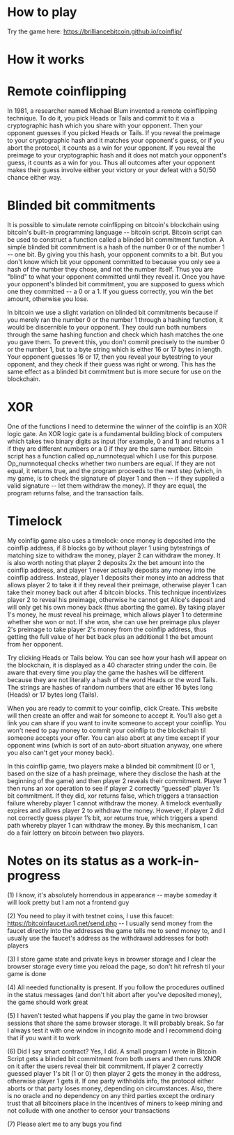 # How to play

Try the game here: https://brilliancebitcoin.github.io/coinflip/

# How it works

# Remote coinflipping

In 1981, a researcher named Michael Blum invented a remote coinflipping technique. To do it, you pick Heads or Tails and commit to it via a cryptographic hash which you share with your opponent. Then your opponent guesses if you picked Heads or Tails. If you reveal the preimage to your cryptographic hash and it matches your opponent's guess, or if you abort the protocol, it counts as a win for your opponent. If you reveal the preimage to your cryptographic hash and it does not match your opponent's guess, it counts as a win for you. Thus all outcomes after your opponent makes their guess involve either your victory or your defeat with a 50/50 chance either way.

# Blinded bit commitments

It is possible to simulate remote coinflipping on bitcoin's blockchain using bitcoin's built-in programming language -- bitcoin script. Bitcoin script can be used to construct a function called a blinded bit commitment function. A simple blinded bit commitment is a hash of the number 0 or of the number 1 -- one bit. By giving you this hash, your opponent commits to a bit. But you don't know which bit your opponent committed to because you only see a hash of the number they chose, and not the number itself. Thus you are "blind" to what your opponent committed until they reveal it. Once you have your opponent's blinded bit commitment, you are supposed to guess which one they committed -- a 0 or a 1. If you guess correctly, you win the bet amount, otherwise you lose.

In bitcoin we use a slight variation on blinded bit commitments because if you merely ran the number 0 or the number 1 through a hashing function, it would be discernible to your opponent. They could run both numbers through the same hashing function and check which hash matches the one you gave them. To prevent this, you don't commit precisely to the number 0 or the number 1, but to a byte string which is either 16 or 17 bytes in length. Your opponent guesses 16 or 17, then you reveal your bytestring to your opponent, and they check if their guess was right or wrong. This has the same effect as a blinded bit commitment but is more secure for use on the blockchain.

# XOR

One of the functions I need to determine the winner of the coinflip is an XOR logic gate. An XOR logic gate is a fundamental building block of computers which takes two binary digits as input (for example, 0 and 1) and returns a 1 if they are different numbers or a 0 if they are the same number. Bitcoin script has a function called op_numnotequal which I use for this purpose. Op_numnotequal checks whether two numbers are equal. If they are not equal, it returns true, and the program proceeds to the next step (which, in my game, is to check the signature of player 1 and then -- if they supplied a valid signature -- let them withdraw the money). If they are equal, the program returns false, and the transaction fails.

# Timelock

My coinflip game also uses a timelock: once money is deposited into the coinflip address, if 8 blocks go by without player 1 using bytestrings of matching size to withdraw the money, player 2 can withdraw the money. It is also worth noting that player 2 deposits 2x the bet amount into the coinflip address, and player 1 never actually deposits any money into the coinflip address. Instead, player 1 deposits their money into an address that allows player 2 to take it if they reveal their preimage, otherwise player 1 can take their money back out after 4 bitcoin blocks. This technique incentivizes player 2 to reveal his preimage, otherwise he cannot get Alice's deposit and will only get his own money back (thus aborting the game). By taking player 1's money, he must reveal his preimage, which allows player 1 to determine whether she won or not. If she won, she can use her preimage plus player 2's preimage to take player 2's money from the coinflip address, thus getting the full value of her bet back plus an additional 1 the bet amount from her opponent.

Try clicking Heads or Tails below. You can see how your hash will appear on the blockchain, it is displayed as a 40 character string under the coin. Be aware that every time you play the game the hashes will be different because they are not literally a hash of the word Heads or the word Tails. The strings are hashes of random numbers that are either 16 bytes long (Heads) or 17 bytes long (Tails).

When you are ready to commit to your coinflip, click Create. This website will then create an offer and wait for someone to accept it. You'll also get a link you can share if you want to invite someone to accept your coinflip. You won't need to pay money to commit your coinflip to the blockchain til someone accepts your offer. You can also abort at any time except if your opponent wins (which is sort of an auto-abort situation anyway, one where you also can't get your money back).

In this coinflip game, two players make a blinded bit commitment (0 or 1, based on the size of a hash preimage, where they disclose the hash at the beginning of the game) and then player 2 reveals their commitment. Player 1 then runs an xor operation to see if player 2 correctly “guessed” player 1’s bit commitment. If they did, xor returns false, which triggers a transaction failure whereby player 1 cannot withdraw the money. A timelock eventually expires and allows player 2 to withdraw the money. However, if player 2 did not correctly guess player 1’s bit, xor returns true, which triggers a spend path whereby player 1 can withdraw the money. By this mechanism, I can do a fair lottery on bitcoin between two players.

# Notes on its status as a work-in-progress

(1) I know, it's absolutely horrendous in appearance -- maybe someday it will look pretty but I am not a frontend guy

(2) You need to play it with testnet coins, I use this faucet: https://bitcoinfaucet.uo1.net/send.php -- I usually send money from the faucet directly into the addresses the game tells me to send money to, and I usually use the faucet's address as the withdrawal addresses for both players

(3) I store game state and private keys in browser storage and I clear the browser storage every time you reload the page, so don't hit refresh til your game is done

(4) All needed functionality is present. If you follow the procedures outlined in the status messages (and don't hit abort after you've deposited money), the game should work great

(5) I haven't tested what happens if you play the game in two browser sessions that share the same browser storage. It will probably break. So far I always test it with one window in incognito mode and I recommend doing that if you want it to work

(6) Did I say smart contract? Yes, I did. A small program I wrote in Bitcoin Script gets a blinded bit commitment from both users and then runs XNOR on it after the users reveal their bit commitment. If player 2 correctly guessed player 1's bit (1 or 0) then player 2 gets the money in the address, otherwise player 1 gets it. If one party withholds info, the protocol either aborts or that party loses money, depending on circumstances. Also, there is no oracle and no dependency on any third parties except the ordinary trust that all bitcoiners place in the incentives of miners to keep mining and not collude with one another to censor your transactions

(7) Please alert me to any bugs you find
